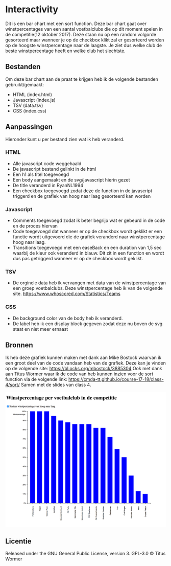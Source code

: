 # Interactivity
Dit is een bar chart met een sort function. Deze bar chart gaat over winstpercentages van een aantal voetbalclubs die op dit moment spelen in de competitie(12 oktober 2017).
Deze staan nu op een random volgorde gesorteerd maar wanneer je op de checkbox klikt zal er gesorteerd worden op de hoogste winstpercentage naar de laagste.
Je ziet dus welke club de beste winstpercentage heeft en welke club het slechtste.

## Bestanden
Om deze bar chart aan de praat te krijgen heb ik de volgende bestanden gebruikt/gemaakt:
* HTML (index.html)
* Javascript (index.js)
* TSV (data.tsv)
* CSS (index.css)

## Aanpassingen
Hieronder kunt u per bestand zien wat ik heb veranderd.

### HTML
* Alle javascript code weggehaald
* De javascript bestand gelinkt in de html
* Een h1 als titel toegevoegd
* Een body aangemaakt en de svg/javascript hierin gezet
* De title veranderd in RyanNL1994
* Een checkbox toegevoegd zodat deze de function in de javascript triggerd en de grafiek van hoog naar laag gesorteerd kan worden

### Javascript
* Comments toegevoegd zodat ik beter begrijp wat er gebeurd in de code en de proces hiervan
* Code toegevoegd dat wanneer er op de checkbox wordt geklikt er een functie wordt uitgevoerd die de grafiek veranderd naar winstpercentage hoog naar laag.
* Transitions toegevoegd met een easeBack en een duration van 1,5 sec waarbij de kleur ook veranderd in blauw. Dit zit in een function en wordt dus pas getriggerd wanneer er op de checkbox wordt geklikt.

### TSV
* De orginele data heb ik vervangen met data van de winstpercentage van een groep voetbalclubs. Deze winstpercentage heb ik van de volgende site.
https://www.whoscored.com/Statistics/Teams

### CSS
* De background color van de body heb ik veranderd.
* De label heb ik een display block gegeven zodat deze nu boven de svg staat en niet meer ernaast

## Bronnen
Ik heb deze grafiek kunnen maken met dank aan Mike Bostock waarvan ik een groot deel van de code vandaan heb van de grafiek. Deze kan je vinden op de volgende site: https://bl.ocks.org/mbostock/3885304
Ook met dank aan Titus Wormer waar ik de code van heb kunnen inzien voor de sort function via de volgende link: https://cmda-tt.github.io/course-17-18/class-4/sort/
Samen met de slides van class 4.

![Alt text](preview.png)

## Licentie
Released under the GNU General Public License, version 3.
GPL-3.0 © Titus Wormer
